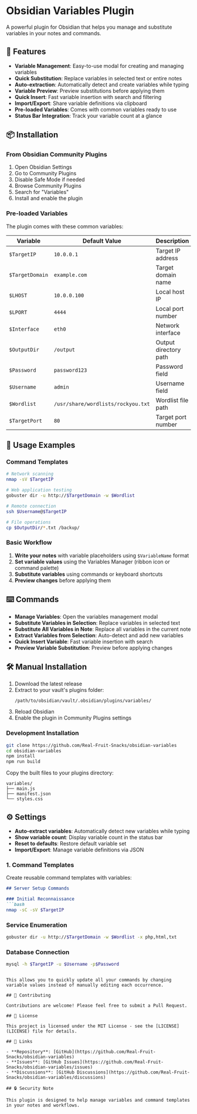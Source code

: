 # Obsidian Variables Plugin

A powerful plugin for Obsidian that helps you manage and substitute variables in your notes and commands.

## 🚀 Features

- **Variable Management**: Easy-to-use modal for creating and managing variables
- **Quick Substitution**: Replace variables in selected text or entire notes
- **Auto-extraction**: Automatically detect and create variables while typing
- **Variable Preview**: Preview substitutions before applying them
- **Quick Insert**: Fast variable insertion with search and filtering
- **Import/Export**: Share variable definitions via clipboard
- **Pre-loaded Variables**: Comes with common variables ready to use
- **Status Bar Integration**: Track your variable count at a glance

## 📦 Installation

### From Obsidian Community Plugins

1. Open Obsidian Settings
2. Go to Community Plugins
3. Disable Safe Mode if needed
4. Browse Community Plugins
5. Search for "Variables"
6. Install and enable the plugin

### Pre-loaded Variables
The plugin comes with these common variables:

| Variable | Default Value | Description |
|----------|---------------|-------------|
| `$TargetIP` | `10.0.0.1` | Target IP address |
| `$TargetDomain` | `example.com` | Target domain name |
| `$LHOST` | `10.0.0.100` | Local host IP |
| `$LPORT` | `4444` | Local port number |
| `$Interface` | `eth0` | Network interface |
| `$OutputDir` | `/output` | Output directory path |
| `$Password` | `password123` | Password field |
| `$Username` | `admin` | Username field |
| `$Wordlist` | `/usr/share/wordlists/rockyou.txt` | Wordlist file path |
| `$TargetPort` | `80` | Target port number |

## 🎯 Usage Examples

### Command Templates

```bash
# Network scanning
nmap -sV $TargetIP

# Web application testing
gobuster dir -u http://$TargetDomain -w $Wordlist

# Remote connection
ssh $Username@$TargetIP

# File operations
cp $OutputDir/*.txt /backup/
```

### Basic Workflow

1. **Write your notes** with variable placeholders using `$VariableName` format
2. **Set variable values** using the Variables Manager (ribbon icon or command palette)
3. **Substitute variables** using commands or keyboard shortcuts
4. **Preview changes** before applying them

## ⌨️ Commands

- **Manage Variables**: Open the variables management modal
- **Substitute Variables in Selection**: Replace variables in selected text
- **Substitute All Variables in Note**: Replace all variables in the current note
- **Extract Variables from Selection**: Auto-detect and add new variables
- **Quick Insert Variable**: Fast variable insertion with search
- **Preview Variable Substitution**: Preview before applying changes

## 🛠️ Manual Installation

1. Download the latest release
2. Extract to your vault's plugins folder:
   ```
   /path/to/obsidian/vault/.obsidian/plugins/variables/
   ```
3. Reload Obsidian
4. Enable the plugin in Community Plugins settings

### Development Installation

```bash
git clone https://github.com/Real-Fruit-Snacks/obsidian-variables
cd obsidian-variables
npm install
npm run build
```

Copy the built files to your plugins directory:

```
variables/
├── main.js
├── manifest.json
└── styles.css
```

## ⚙️ Settings

- **Auto-extract variables**: Automatically detect new variables while typing
- **Show variable count**: Display variable count in the status bar
- **Reset to defaults**: Restore default variable set
- **Import/Export**: Manage variable definitions via JSON

### 1. Command Templates

Create reusable command templates with variables:

```markdown
## Server Setup Commands

### Initial Reconnaissance
```bash
nmap -sC -sV $TargetIP
```

### Service Enumeration  
```bash
gobuster dir -u http://$TargetDomain -w $Wordlist -x php,html,txt
```

### Database Connection
```bash
mysql -h $TargetIP -u $Username -p$Password
```
```

This allows you to quickly update all your commands by changing variable values instead of manually editing each occurrence.

## 🤝 Contributing

Contributions are welcome! Please feel free to submit a Pull Request.

## 📄 License

This project is licensed under the MIT License - see the [LICENSE](LICENSE) file for details.

## 🔗 Links

- **Repository**: [GitHub](https://github.com/Real-Fruit-Snacks/obsidian-variables)
- **Issues**: [GitHub Issues](https://github.com/Real-Fruit-Snacks/obsidian-variables/issues)
- **Discussions**: [GitHub Discussions](https://github.com/Real-Fruit-Snacks/obsidian-variables/discussions)

## 🔒 Security Note

This plugin is designed to help manage variables and command templates in your notes and workflows. 